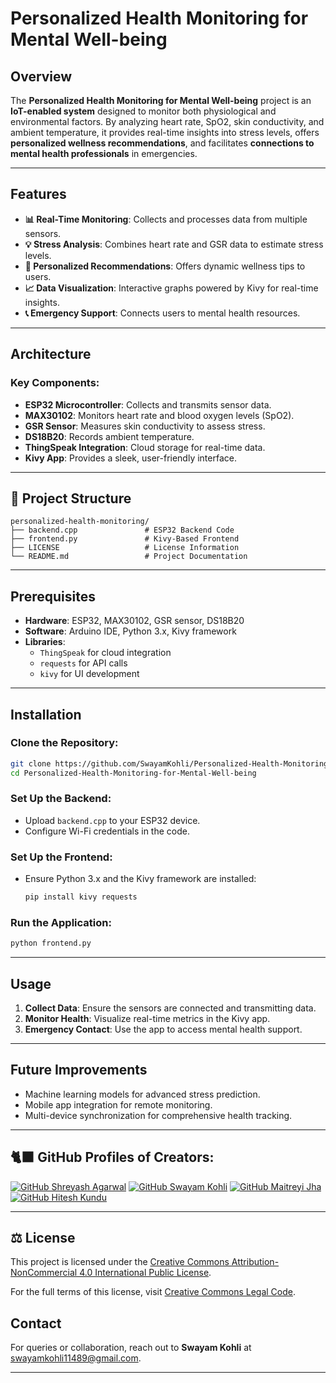 # Personalized Health Monitoring for Mental Well-being

## Overview
The **Personalized Health Monitoring for Mental Well-being** project is an **IoT-enabled system** designed to monitor both physiological and environmental factors. By analyzing heart rate, SpO2, skin conductivity, and ambient temperature, it provides real-time insights into stress levels, offers **personalized wellness recommendations**, and facilitates **connections to mental health professionals** in emergencies.

---

## Features
- **📊 Real-Time Monitoring**: Collects and processes data from multiple sensors.
- **💡 Stress Analysis**: Combines heart rate and GSR data to estimate stress levels.
- **🎯 Personalized Recommendations**: Offers dynamic wellness tips to users.
- **📈 Data Visualization**: Interactive graphs powered by Kivy for real-time insights.
- **📞 Emergency Support**: Connects users to mental health resources.

---

## Architecture
### Key Components:
- **ESP32 Microcontroller**: Collects and transmits sensor data.
- **MAX30102**: Monitors heart rate and blood oxygen levels (SpO2).
- **GSR Sensor**: Measures skin conductivity to assess stress.
- **DS18B20**: Records ambient temperature.
- **ThingSpeak Integration**: Cloud storage for real-time data.
- **Kivy App**: Provides a sleek, user-friendly interface.

---

## 📁 Project Structure
```plaintext
personalized-health-monitoring/
├── backend.cpp               # ESP32 Backend Code
├── frontend.py               # Kivy-Based Frontend
├── LICENSE                   # License Information
└── README.md                 # Project Documentation
```

---

## Prerequisites
- **Hardware**: ESP32, MAX30102, GSR sensor, DS18B20
- **Software**: Arduino IDE, Python 3.x, Kivy framework
- **Libraries**:
  - `ThingSpeak` for cloud integration
  - `requests` for API calls
  - `kivy` for UI development

---

## Installation
### Clone the Repository:
```bash
git clone https://github.com/SwayamKohli/Personalized-Health-Monitoring-for-Mental-Well-being.git
cd Personalized-Health-Monitoring-for-Mental-Well-being
```

### Set Up the Backend:
- Upload `backend.cpp` to your ESP32 device.
- Configure Wi-Fi credentials in the code.

### Set Up the Frontend:
- Ensure Python 3.x and the Kivy framework are installed:
  ```bash
  pip install kivy requests
  ```

### Run the Application:
```bash
python frontend.py
```

---

## Usage
1. **Collect Data**: Ensure the sensors are connected and transmitting data.
2. **Monitor Health**: Visualize real-time metrics in the Kivy app.
3. **Emergency Contact**: Use the app to access mental health support.

---

## Future Improvements
- Machine learning models for advanced stress prediction.
- Mobile app integration for remote monitoring.
- Multi-device synchronization for comprehensive health tracking.

---

## 🐈‍⬛ GitHub Profiles of Creators:
[![GitHub Shreyash Agarwal](https://img.shields.io/badge/ShreyashAgarwal-%23FFFFFF.svg?logo=GitHub&logoColor=black)]() 
[![GitHub Swayam Kohli](https://img.shields.io/badge/SwayamKohli-%23FFFFFF.svg?logo=GitHub&logoColor=black)](https://github.com/SwayamKohli) 
[![GitHub Maitreyi Jha](https://img.shields.io/badge/MaitreyiJha-%23FFFFFF.svg?logo=GitHub&logoColor=black)]() 
[![GitHub Hitesh Kundu](https://img.shields.io/badge/HiteshKundu-%23FFFFFF.svg?logo=GitHub&logoColor=black)]() 

---

## ⚖️ License

This project is licensed under the [Creative Commons Attribution-NonCommercial 4.0 International Public License](LICENSE).  

For the full terms of this license, visit [Creative Commons Legal Code](https://creativecommons.org/licenses/by-nc/4.0/legalcode).

## Contact
For queries or collaboration, reach out to **Swayam Kohli** at [swayamkohli11489@gmail.com](mailto:swayamkohli11489@gmail.com).

---


